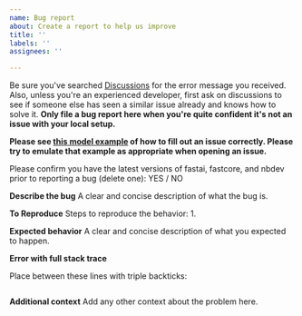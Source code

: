 ```yaml
---
name: Bug report
about: Create a report to help us improve
title: ''
labels: ''
assignees: ''

---
```


Be sure you've searched [Discussions](https://github.com/KeremTurgutlu/self_supervised/discussions) for the error message you received. Also, unless you're an experienced developer, first ask on discussions to see if someone else has seen a similar issue already and knows how to solve it. **Only file a bug report here when you're quite confident it's not an issue with your local setup.**

**Please see [this model example](https://github.com/fastai/fastai2/issues/487) of how to fill out an issue correctly.  Please try to emulate that example as appropriate when opening an issue.**

Please confirm you have the latest versions of fastai, fastcore, and nbdev prior to reporting a bug (delete one): YES / NO

**Describe the bug**
A clear and concise description of what the bug is.

**To Reproduce**
Steps to reproduce the behavior:
1. 

**Expected behavior**
A clear and concise description of what you expected to happen.

**Error with full stack trace**

Place between these lines with triple backticks:

```
```

**Additional context**
Add any other context about the problem here.
